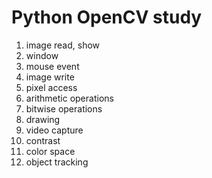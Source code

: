 # Python OpenCV study

1. image read, show
1. window
1. mouse event
1. image write
1. pixel access
1. arithmetic operations
1. bitwise operations
1. drawing
1. video capture
1. contrast
1. color space
1. object tracking